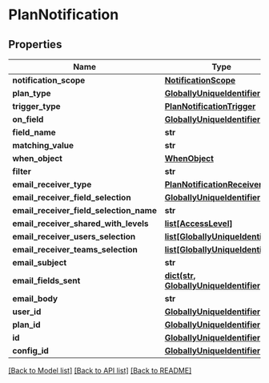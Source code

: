 # PlanNotification

## Properties
Name | Type | Description | Notes
------------ | ------------- | ------------- | -------------
**notification_scope** | [**NotificationScope**](NotificationScope.md) |  | [optional] 
**plan_type** | [**GloballyUniqueIdentifier**](GloballyUniqueIdentifier.md) |  | [optional] 
**trigger_type** | [**PlanNotificationTrigger**](PlanNotificationTrigger.md) |  | [optional] 
**on_field** | [**GloballyUniqueIdentifier**](GloballyUniqueIdentifier.md) |  | [optional] 
**field_name** | **str** |  | [optional] 
**matching_value** | **str** |  | [optional] 
**when_object** | [**WhenObject**](WhenObject.md) |  | [optional] 
**filter** | **str** |  | [optional] 
**email_receiver_type** | [**PlanNotificationReceiver**](PlanNotificationReceiver.md) |  | [optional] 
**email_receiver_field_selection** | [**GloballyUniqueIdentifier**](GloballyUniqueIdentifier.md) |  | [optional] 
**email_receiver_field_selection_name** | **str** |  | [optional] 
**email_receiver_shared_with_levels** | [**list[AccessLevel]**](AccessLevel.md) |  | [optional] 
**email_receiver_users_selection** | [**list[GloballyUniqueIdentifier]**](GloballyUniqueIdentifier.md) |  | [optional] 
**email_receiver_teams_selection** | [**list[GloballyUniqueIdentifier]**](GloballyUniqueIdentifier.md) |  | [optional] 
**email_subject** | **str** |  | [optional] 
**email_fields_sent** | [**dict(str, GloballyUniqueIdentifier)**](GloballyUniqueIdentifier.md) |  | [optional] 
**email_body** | **str** |  | [optional] 
**user_id** | [**GloballyUniqueIdentifier**](GloballyUniqueIdentifier.md) |  | [optional] 
**plan_id** | [**GloballyUniqueIdentifier**](GloballyUniqueIdentifier.md) |  | [optional] 
**id** | [**GloballyUniqueIdentifier**](GloballyUniqueIdentifier.md) |  | [optional] 
**config_id** | [**GloballyUniqueIdentifier**](GloballyUniqueIdentifier.md) |  | [optional] 

[[Back to Model list]](../README.md#documentation-for-models) [[Back to API list]](../README.md#documentation-for-api-endpoints) [[Back to README]](../README.md)

